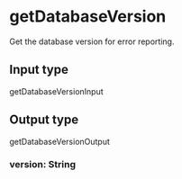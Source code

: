 # getDatabaseVersion

Get the database version for error reporting.



## Input type

getDatabaseVersionInput

## Output type

getDatabaseVersionOutput

### version: String



